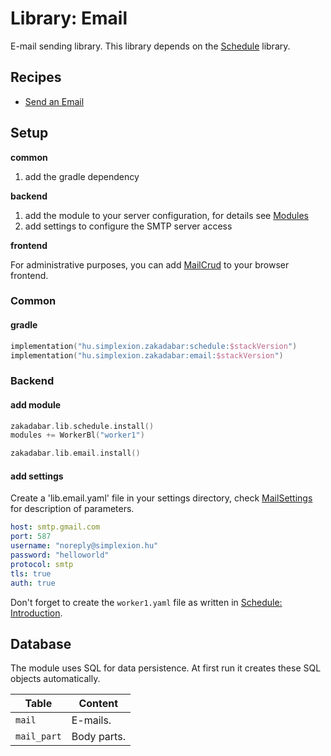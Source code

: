 # Library: Email

E-mail sending library. This library depends on the [Schedule](../schedule/Introduction.md) library.

## Recipes

- [Send an Email](/doc/cookbook/email/send/recipe.md)

## Setup

**common**

1. add the gradle dependency

**backend**

1. add the module to your server configuration, for details see [Modules](../../common/Modules.md)
2. add settings to configure the SMTP server access

**frontend**

For administrative purposes, you can add [MailCrud](/lib/email/src/jsMain/kotlin/zakadabar/lib/email/MailCrud.kt) to your
browser frontend.

### Common

#### gradle

```kotlin
implementation("hu.simplexion.zakadabar:schedule:$stackVersion")
implementation("hu.simplexion.zakadabar:email:$stackVersion")
```

### Backend

#### add module

```kotlin
zakadabar.lib.schedule.install()
modules += WorkerBl("worker1")

zakadabar.lib.email.install()
```

#### add settings

Create a 'lib.email.yaml' file in your settings directory,
check [MailSettings](/lib/email/src/commonMain/kotlin/zakadabar/lib/email/MailSettings.kt)
for description of parameters.

```yaml
host: smtp.gmail.com
port: 587
username: "noreply@simplexion.hu"
password: "helloworld"
protocol: smtp
tls: true
auth: true
```

Don't forget to create the `worker1.yaml` file as written in [Schedule: Introduction](../schedule/Introduction.md).

## Database

The module uses SQL for data persistence. At first run it creates these SQL objects automatically.

| Table       | Content     |
|-------------|-------------|
| `mail`      | E-mails.    |
| `mail_part` | Body parts. |